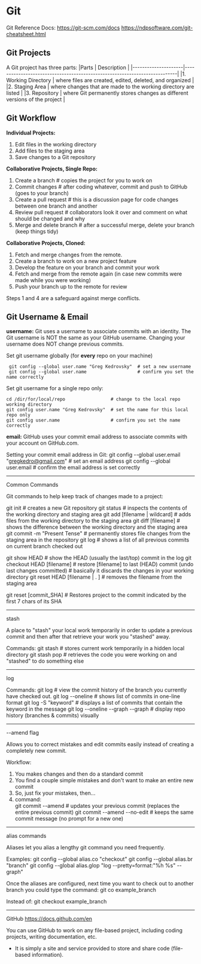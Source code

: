 # Git

Git Reference Docs:
https://git-scm.com/docs
https://ndpsoftware.com/git-cheatsheet.html

## Git Projects

A Git project has three parts:
|Parts                | Description                                                               |
|---------------------|---------------------------------------------------------------------------|
|1. Working Directory | where files are created, edited, deleted, and organized                   |
|2. Staging Area      | where changes that are made to the working directory are listed           |
|3. Repository        | where Git permanently stores changes as different versions of the project |

## Git Workflow

**Individual Projects:**
1. Edit files in the working directory
2. Add files to the staging area
3. Save changes to a Git repository

**Collaborative Projects, Single Repo:**
1. Create a branch          # copies the project for you to work on
2. Commit changes           # after coding whatever, commit and push to GitHub (goes to your branch)
3. Create a pull request    # this is a discussion page for code changes between one branch and another
4. Review pull request      # collaborators look it over and comment on what should be changed and why
5. Merge and delete branch  # after a successful merge, delete your branch (keep things tidy)

**Collaborative Projects, Cloned:**
1. Fetch and merge changes from the remote.
2. Create a branch to work on a new project feature
3. Develop the feature on your branch and commit your work
4. Fetch and merge from the remote again (in case new commits were made while you were working)
5. Push your branch up to the remote for review

Steps 1 and 4 are a safeguard against merge conflicts.

## Git Username & Email

**username:** Git uses a username to associate commits with an identity. The Git username is NOT the same as your GitHub username. Changing your username does NOT change previous commits.

Set git username globally (for **every** repo on your machine)
```
 git config --global user.name "Greg Kedrovsky"  # set a new username
 git config --global user.name                   # confirm you set the name correctly
```

Set git username for a single repo only: 
```
cd /dir/for/local/repo                 # change to the local repo working directory
git config user.name "Greg Kedrovsky"  # set the name for this local repo only
git config user.name                   # confirm you set the name correctly
```

**email:** GitHub uses your commit email address to associate commits with your account on GitHub.com. 

Setting your commit email address in Git: 
 git config --global user.email "gregkedro@gmail.com"  # set an email address
 git config --global user.email                        # confirm the email address is set correctly


-----------------------------------------------------------------------
Common Commands

Git commands to help keep track of changes made to a project:

git init                       # creates a new Git repository
git status                     # inspects the contents of the working directory and staging area
git add [filename | wildcard]  # adds files from the working directory to the staging area
git diff [filename]            # shows the difference between the working directory and the staging area
git commit -m "Present Tense"  # permanently stores file changes from the staging area in the repository
git log                        # shows a list of all previous commits on current branch checked out

git show HEAD                  # show the HEAD (usually the last/top) commit in the log
git checkout HEAD [filename]   # restore [filename] to last (HEAD) commit (undo last changes committed)
                               # basically it discards the changes in your working directory
git reset HEAD [filename | . ] # removes the filename from the staging area
 
git reset [commit_SHA]         # Restores project to the commit indicated by the first 7 chars of its SHA

-----------------------------------------------------------------------
stash

A place to "stash" your local work temporarily in order to update a previous commit and then after that retrieve your work you "stashed" away.

Commands:
 git stash      # stores current work temporarily in a hidden local directory
 git stash pop  # retrieves the code you were working on and "stashed" to do something else
 
-----------------------------------------------------------------------
log

Commands: 
 git log                            # view the commit history of the branch you currently have checked out.
 git log --oneline                  # shows list of commits in one-line format
 git log -S "keyword"               # displays a list of commits that contain the keyword in the message
 git log --oneline --graph --graph  # display repo history (branches & commits) visually
 
-----------------------------------------------------------------------
 --amend flag
 
Allows you to correct mistakes and edit commits easily instead of creating a completely new commit.

Workflow:
 1. You makes changes and then do a standard commit
 2. You find a couple simple mistakes and don't want to make an entire new commit
 3. So, just fix your mistakes, then...
 4. command:      
     git commit --amend            # updates your previous commit (replaces the entire previous commit)
     git commit --amend --no-edit  # keeps the same commit message (no prompt for a new one)

-----------------------------------------------------------------------
alias commands

Aliases let you alias a lengthy git command you need frequently.

Examples: 
 git config --global alias.co "checkout"
 git config --global alias.br "branch"
 git config --global alias.glop "log --pretty=format:"%h %s" --graph"

Once the aliases are configured, next time you want to check out to another branch you could type the command:
 git co example_branch

Instead of:
 git checkout example_branch
 
-----------------------------------------------------------------------
GitHub
https://docs.github.com/en

You can use GitHub to work on any file-based project, including coding projects, writing documentation, etc.
- It is simply a site and service provided to store and share code (file-based information).




